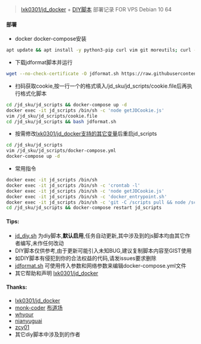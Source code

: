 > [lxk0301/jd_docker](https://gitee.com/lxk0301/jd_docker) + [DIY脚本](https://raw.githubusercontent.com/mixool/jd_sku/main/jd_diy.sh) 部署记录 FOR VPS Debian 10 64
#### 部署
* docker docker-compose安装
```bash
apt update && apt install -y python3-pip curl vim git moreutils; curl -sSL get.docker.com | sh; pip3 install --upgrade pip; pip install docker-compose
```
* 下载jdformat脚本并运行
```bash
wget --no-check-certificate -O jdformat.sh https://raw.githubusercontent.com/mixool/jd_sku/main/jdformat.sh && chmod +x jdformat.sh && bash jdformat.sh
```
* 扫码获取cookie,按一行一个的格式填入/jd_sku/jd_scripts/cookie.file后再执行格式化脚本
```bash
cd /jd_sku/jd_scripts && docker-compose up -d
docker exec -it jd_scripts /bin/sh -c 'node getJDCookie.js'
vim /jd_sku/jd_scripts/cookie.file
cd /jd_sku/jd_scripts && bash jdformat.sh
```
* 按需修改[lxk0301/jd_docker支持的其它变量](https://gitee.com/lxk0301/jd_docker/blob/master/githubAction.md)后重启jd_scripts
```bash
cd /jd_sku/jd_scripts
vim /jd_sku/jd_scripts/docker-compose.yml
docker-compose up -d
```
* 常用指令
```bash
docker exec -it jd_scripts /bin/sh
docker exec -it jd_scripts /bin/sh -c 'crontab -l'
docker exec -it jd_scripts /bin/sh -c 'node getJDCookie.js'
docker exec -it jd_scripts /bin/sh -c 'docker_entrypoint.sh'
docker exec -it jd_scripts /bin/sh -c 'git -C /scripts pull && node /scripts/jd_bean_change.js'
cd /jd_sku/jd_scripts && docker-compose restart jd_scripts
```
  
#### Tips:
* [jd_diy.sh](https://raw.githubusercontent.com/mixool/jd_sku/main/jd_diy.sh) 为diy脚本,**默认启用**,任务自动更新,其中涉及到的js脚本均由其它作者编写,未作任何改动
* DIY脚本仅供参考,由于更新可能引入未知BUG,建议复制脚本内容至GIST使用
* 如DIY脚本有侵犯到你的合法权益的代码,请发issues要求删除
* [jdformat.sh](https://raw.githubusercontent.com/mixool/jd_sku/main/jdformat.sh) 可使用传入参数和网络参数来编辑docker-compose.yml文件
* 其它帮助和声明 [lxk0301/jd_docker](https://gitee.com/lxk0301/jd_docker)
  
#### Thanks:
* [lxk0301/jd_docker](https://gitee.com/lxk0301/jd_docker)
* [monk-coder](https://github.com/monk-coder) [布道场](https://t.me/monk_dust_channel)
* [whyour](https://github.com/whyour/hundun/tree/master/quanx)
* [nianyuguai](https://github.com/nianyuguai/longzhuzhu.git)
* [zcy01](https://github.com/ZCY01/daily_scripts/tree/main/jd)
* 其它diy脚本中涉及到的作者
